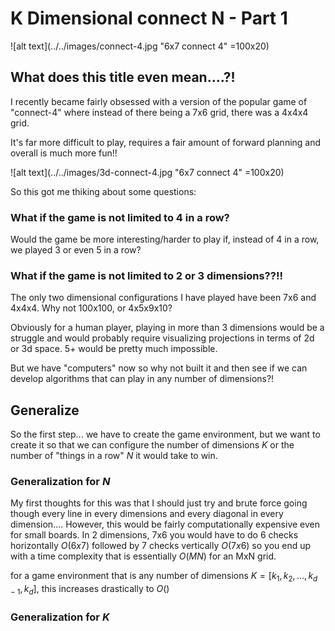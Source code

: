 # K Dimensional connect N - Part 1 


![alt text](../../images/connect-4.jpg "6x7 connect 4" =100x20)

## What does this title even mean....?!
I recently became fairly obsessed with a version of the popular game of "connect-4" where instead of there being a 7x6 grid, there was a 4x4x4 grid.

It's far more difficult to play, requires a fair amount of forward planning and overall is much more fun!!

![alt text](../../images/3d-connect-4.jpg "6x7 connect 4" =100x20)

So this got me thiking about some questions:

### What if the game is not limited to 4 in a row?

Would the game be more interesting/harder to play if, instead of 4 in a row, we played 3 or even 5 in a row?

### What if the game is not limited to 2 or 3 dimensions??!!

The only two dimensional configurations I have played have been 7x6 and 4x4x4. Why not 100x100, or 4x5x9x10?

Obviously for a human player, playing in more than 3 dimensions would be a struggle and would probably require visualizing projections in terms of 2d or 3d space. 5+ would be pretty much impossible.

But we have "computers" now so why not built it and then see if we can develop algorithms that can play in any number of dimensions?!

## Generalize

So the first step... we have to create the game environment, but we want to create it so that we can configure the number of dimensions $K$ or the number of "things in a row" $N$ it would take to win.

### Generalization for $N$

My first thoughts for this was that I should just try and brute force going though every line in every dimensions and every diagonal in every dimension.... However, this would be fairly computationally expensive even for small boards. In 2 dimensions, 7x6 you would have to do 6 checks horizontally $O(6x7)$ followed by 7 checks vertically $O(7x6)$ so you end up with a time complexity that is essentially $O(MN)$ for an MxN grid.

for a game environment that is any number of dimensions $K = [k_1,k_2,...,k_{d-1},k_d]$, this increases drastically to $O()$

### Generalization for $K$ 
